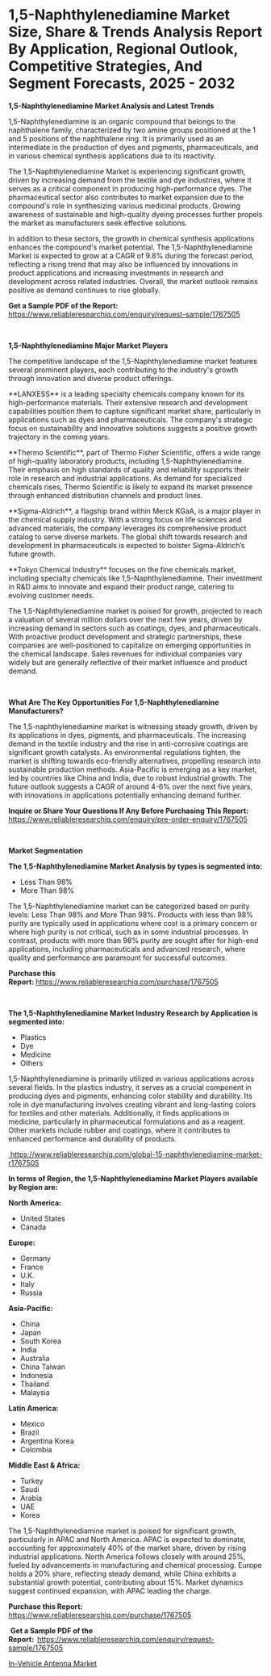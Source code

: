 <p><h1>1,5-Naphthylenediamine Market Size, Share & Trends Analysis Report By Application, Regional Outlook, Competitive Strategies, And Segment Forecasts, 2025 - 2032</h1></p><p><strong>1,5-Naphthylenediamine Market Analysis and Latest Trends</strong></p>
<p><p>1,5-Naphthylenediamine is an organic compound that belongs to the naphthalene family, characterized by two amine groups positioned at the 1 and 5 positions of the naphthalene ring. It is primarily used as an intermediate in the production of dyes and pigments, pharmaceuticals, and in various chemical synthesis applications due to its reactivity.</p><p>The 1,5-Naphthylenediamine Market is experiencing significant growth, driven by increasing demand from the textile and dye industries, where it serves as a critical component in producing high-performance dyes. The pharmaceutical sector also contributes to market expansion due to the compound's role in synthesizing various medicinal products. Growing awareness of sustainable and high-quality dyeing processes further propels the market as manufacturers seek effective solutions.</p><p>In addition to these sectors, the growth in chemical synthesis applications enhances the compound's market potential. The 1,5-Naphthylenediamine Market is expected to grow at a CAGR of 9.8% during the forecast period, reflecting a rising trend that may also be influenced by innovations in product applications and increasing investments in research and development across related industries. Overall, the market outlook remains positive as demand continues to rise globally.</p></p>
<p><strong>Get a Sample PDF of the Report:&nbsp;</strong> <a href="https://www.reliableresearchiq.com/enquiry/request-sample/1767505?utm_campaign=3299&utm_medium=2&utm_source=Github&utm_content=ia&utm_term=25032025&utm_id=15-naphthylenediamine">https://www.reliableresearchiq.com/enquiry/request-sample/1767505</a></p>
<p>&nbsp;</p>
<p><strong>1,5-Naphthylenediamine Major Market Players</strong></p>
<p><p>The competitive landscape of the 1,5-Naphthylenediamine market features several prominent players, each contributing to the industry's growth through innovation and diverse product offerings. </p><p>**LANXESS** is a leading specialty chemicals company known for its high-performance materials. Their extensive research and development capabilities position them to capture significant market share, particularly in applications such as dyes and pharmaceuticals. The company's strategic focus on sustainability and innovative solutions suggests a positive growth trajectory in the coming years.</p><p>**Thermo Scientific**, part of Thermo Fisher Scientific, offers a wide range of high-quality laboratory products, including 1,5-Naphthylenediamine. Their emphasis on high standards of quality and reliability supports their role in research and industrial applications. As demand for specialized chemicals rises, Thermo Scientific is likely to expand its market presence through enhanced distribution channels and product lines.</p><p>**Sigma-Aldrich**, a flagship brand within Merck KGaA, is a major player in the chemical supply industry. With a strong focus on life sciences and advanced materials, the company leverages its comprehensive product catalog to serve diverse markets. The global shift towards research and development in pharmaceuticals is expected to bolster Sigma-Aldrich’s future growth.</p><p>**Tokyo Chemical Industry** focuses on the fine chemicals market, including specialty chemicals like 1,5-Naphthylenediamine. Their investment in R&D aims to innovate and expand their product range, catering to evolving customer needs.</p><p>The 1,5-Naphthylenediamine market is poised for growth, projected to reach a valuation of several million dollars over the next few years, driven by increasing demand in sectors such as coatings, dyes, and pharmaceuticals. With proactive product development and strategic partnerships, these companies are well-positioned to capitalize on emerging opportunities in the chemical landscape. Sales revenues for individual companies vary widely but are generally reflective of their market influence and product demand.</p></p>
<p>&nbsp;</p>
<p><strong>What Are The Key Opportunities For 1,5-Naphthylenediamine Manufacturers?</strong></p>
<p><p>The 1,5-naphthylenediamine market is witnessing steady growth, driven by its applications in dyes, pigments, and pharmaceuticals. The increasing demand in the textile industry and the rise in anti-corrosive coatings are significant growth catalysts. As environmental regulations tighten, the market is shifting towards eco-friendly alternatives, propelling research into sustainable production methods. Asia-Pacific is emerging as a key market, led by countries like China and India, due to robust industrial growth. The future outlook suggests a CAGR of around 4-6% over the next five years, with innovations in applications potentially enhancing demand further.</p></p>
<p><strong>Inquire or Share Your Questions If Any Before Purchasing This Report:</strong> <a href="https://www.reliableresearchiq.com/enquiry/pre-order-enquiry/1767505?utm_campaign=3299&utm_medium=2&utm_source=Github&utm_content=ia&utm_term=25032025&utm_id=15-naphthylenediamine">https://www.reliableresearchiq.com/enquiry/pre-order-enquiry/1767505</a></p>
<p>&nbsp;</p>
<p><strong>Market Segmentation</strong></p>
<p><strong>The 1,5-Naphthylenediamine Market Analysis by types is segmented into:</strong></p>
<p><ul><li>Less Than 98%</li><li>More Than 98%</li></ul></p>
<p><p>The 1,5-Naphthylenediamine market can be categorized based on purity levels: Less Than 98% and More Than 98%. Products with less than 98% purity are typically used in applications where cost is a primary concern or where high purity is not critical, such as in some industrial processes. In contrast, products with more than 98% purity are sought after for high-end applications, including pharmaceuticals and advanced research, where quality and performance are paramount for successful outcomes.</p></p>
<p><strong>Purchase this Report:&nbsp;</strong><a href="https://www.reliableresearchiq.com/purchase/1767505?utm_campaign=3299&utm_medium=2&utm_source=Github&utm_content=ia&utm_term=25032025&utm_id=15-naphthylenediamine">https://www.reliableresearchiq.com/purchase/1767505</a></p>
<p>&nbsp;</p>
<p><strong>The 1,5-Naphthylenediamine Market Industry Research by Application is segmented into:</strong></p>
<p><ul><li>Plastics</li><li>Dye</li><li>Medicine</li><li>Others</li></ul></p>
<p><p>1,5-Naphthylenediamine is primarily utilized in various applications across several fields. In the plastics industry, it serves as a crucial component in producing dyes and pigments, enhancing color stability and durability. Its role in dye manufacturing involves creating vibrant and long-lasting colors for textiles and other materials. Additionally, it finds applications in medicine, particularly in pharmaceutical formulations and as a reagent. Other markets include rubber and coatings, where it contributes to enhanced performance and durability of products.</p></p>
<p><a href="https://www.reliableresearchiq.com/global-15-naphthylenediamine-market-r1767505?utm_campaign=3299&utm_medium=2&utm_source=Github&utm_content=ia&utm_term=25032025&utm_id=15-naphthylenediamine">&nbsp;https://www.reliableresearchiq.com/global-15-naphthylenediamine-market-r1767505</a></p>
<p><strong>In terms of Region, the 1,5-Naphthylenediamine Market Players available by Region are:</strong></p>
<p>
    <p> <strong> North America: </strong>
        <ul>
            <li>United States</li>
            <li>Canada</li>
        </ul>
        </p> 
    <p> <strong> Europe: </strong>
        <ul>
            <li>Germany</li>
            <li>France</li>
            <li>U.K.</li>
            <li>Italy</li>
            <li>Russia</li>
        </ul>
        </p> 
    <p> <strong> Asia-Pacific: </strong>
        <ul>
            <li>China</li>
            <li>Japan</li>
            <li>South Korea</li>
            <li>India</li>
            <li>Australia</li>
            <li>China Taiwan</li>
            <li>Indonesia</li>
            <li>Thailand</li>
            <li>Malaysia</li>
        </ul>
        </p> 
    <p> <strong> Latin America: </strong>
        <ul>
            <li>Mexico</li>
            <li>Brazil</li>
            <li>Argentina Korea</li>
            <li>Colombia</li>
        </ul>
        </p> 
    <p> <strong> Middle East & Africa: </strong>
        <ul>
            <li>Turkey</li>
            <li>Saudi</li>
            <li>Arabia</li>
            <li>UAE</li>
            <li>Korea</li>
        </ul>
    </p>
    </p>
<p><p>The 1,5-Naphthylenediamine market is poised for significant growth, particularly in APAC and North America. APAC is expected to dominate, accounting for approximately 40% of the market share, driven by rising industrial applications. North America follows closely with around 25%, fueled by advancements in manufacturing and chemical processing. Europe holds a 20% share, reflecting steady demand, while China exhibits a substantial growth potential, contributing about 15%. Market dynamics suggest continued expansion, with APAC leading the charge.</p></p>
<p><strong>Purchase this Report: </strong><a href="https://www.reliableresearchiq.com/purchase/1767505?utm_campaign=3299&utm_medium=2&utm_source=Github&utm_content=ia&utm_term=25032025&utm_id=15-naphthylenediamine">https://www.reliableresearchiq.com/purchase/1767505</a></p>
<p>&nbsp;<strong>Get a Sample PDF of the Report:&nbsp;&nbsp;</strong><a href="https://www.reliableresearchiq.com/enquiry/request-sample/1767505?utm_campaign=3299&utm_medium=2&utm_source=Github&utm_content=ia&utm_term=25032025&utm_id=15-naphthylenediamine">https://www.reliableresearchiq.com/enquiry/request-sample/1767505</a></p>
<p><strong></strong></p>
<p><p><a href="https://github.com/sirayedantte/Market-Research-Report-List-1/blob/main/in-vehicle-antenna-market.md?utm_campaign=3299&utm_medium=2&utm_source=Github&utm_content=ia&utm_term=25032025&utm_id=15-naphthylenediamine">In-Vehicle Antenna Market</a></p></p>